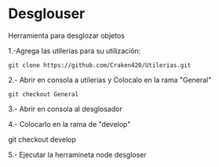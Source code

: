 # Desglouser
Herramienta para desglozar objetos

1.-Agrega las utilerias para su utilización:

    git clone https://github.com/Craken420/Utilerias.git
    
2.- Abrir en consola a utilerias y Colocalo en la rama "General"
    
    git checkout General

3.- Abrir en consola al desglosador

4.- Colocarlo en la rama de "develop"

   git checkout develop
   
5.- Ejecutar la herramineta
   node desgloser

  
